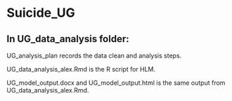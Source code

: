 # Suicide_UG
## In UG_data_analysis folder:
UG_analysis_plan records the data clean and analysis steps.

UG_data_analysis_alex.Rmd is the R script for HLM.

UG_model_output.docx and UG_model_output.html is the same output from UG_data_analysis_alex.Rmd.
